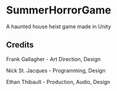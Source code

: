 # SummerHorrorGame

A haunted house heist game made in Unity

## Credits

Frank Gallagher - Art Direction, Design

Nick St. Jacques - Programming, Design

Ethan Thibault - Production, Audio, Design




